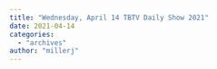 ```yaml
---
title: "Wednesday, April 14 TBTV Daily Show 2021"
date: 2021-04-14
categories: 
  - "archives"
author: "millerj"
---
```



